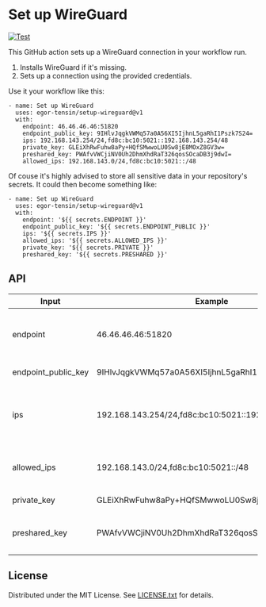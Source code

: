 Set up WireGuard
================

[![Test](https://github.com/egor-tensin/setup-wireguard/actions/workflows/test.yml/badge.svg)](https://github.com/egor-tensin/setup-wireguard/actions/workflows/test.yml)

This GitHub action sets up a WireGuard connection in your workflow run.

1. Installs WireGuard if it's missing.
2. Sets up a connection using the provided credentials.

Use it your workflow like this:

    - name: Set up WireGuard
      uses: egor-tensin/setup-wireguard@v1
      with:
        endpoint: 46.46.46.46:51820
        endpoint_public_key: 9IHlvJqgkVWMq57a0A56XI5IjhnL5gaRhI1Pszk7S24=
        ips: 192.168.143.254/24,fd8c:bc10:5021::192.168.143.254/48
        private_key: GLEiXhRwFuhw8aPy+HQfSMwwoLU0Sw8jE8MOxZ8GV3w=
        preshared_key: PWAfvVWCjiNV0Uh2DhmXhdRaT326qosSOcaDB3j9dwI=
        allowed_ips: 192.168.143.0/24,fd8c:bc10:5021::/48

Of couse it's highly advised to store all sensitive data in your repository's
secrets.
It could then become something like:

    - name: Set up WireGuard
      uses: egor-tensin/setup-wireguard@v1
      with:
        endpoint: '${{ secrets.ENDPOINT }}'
        endpoint_public_key: '${{ secrets.ENDPOINT_PUBLIC }}'
        ips: '${{ secrets.IPS }}'
        allowed_ips: '${{ secrets.ALLOWED_IPS }}'
        private_key: '${{ secrets.PRIVATE }}'
        preshared_key: '${{ secrets.PRESHARED }}'

API
---

| Input               | Example                                               | Description
| ------------------- | ----------------------------------------------------- | -----------
| endpoint            | 46.46.46.46:51820                                     | Endpoint to connect to in the HOST:PORT format.
| endpoint_public_key | 9IHlvJqgkVWMq57a0A56XI5IjhnL5gaRhI1Pszk7S24=          | Endpoint's public key.
| ips                 | 192.168.143.254/24,fd8c:bc10:5021::192.168.143.254/48 | Comma-separated list of IP addresses to assign to the VM.
| allowed_ips         | 192.168.143.0/24,fd8c:bc10:5021::/48                  | Comma-separated list of netmasks.
| private_key         | GLEiXhRwFuhw8aPy+HQfSMwwoLU0Sw8jE8MOxZ8GV3w=          | Private key of the VM.
| preshared_key       | PWAfvVWCjiNV0Uh2DhmXhdRaT326qosSOcaDB3j9dwI=          | Preshared key assigned to the VM.

License
-------

Distributed under the MIT License.
See [LICENSE.txt] for details.

[LICENSE.txt]: LICENSE.txt
